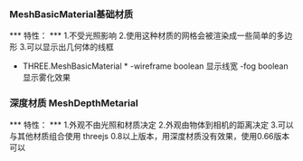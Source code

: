 ### MeshBasicMaterial基础材质

*** 特性： ***
1.不受光照影响
2.使用这种材质的网格会被渲染成一些简单的多边形
3.可以显示出几何体的线框

* THREE.MeshBasicMaterial *
-wireframe  boolean    显示线宽
-fog  boolean   显示雾化效果


### 深度材质 MeshDepthMetarial
*** 特性： ***
1.外观不由光照和材质决定
2.外观由物体到相机的距离决定
3.可以与其他材质组合使用
 threejs 0.8以上版本，用深度材质没有效果，使用0.66版本可以